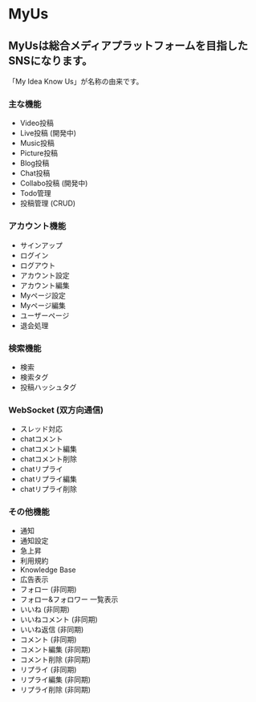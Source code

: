 # MyUs

## MyUsは総合メディアプラットフォームを目指したSNSになります。

「My Idea Know Us」が名称の由来です。

### 主な機能
- Video投稿
- Live投稿 (開発中)
- Music投稿
- Picture投稿
- Blog投稿
- Chat投稿
- Collabo投稿 (開発中)
- Todo管理
- 投稿管理 (CRUD)

### アカウント機能
- サインアップ
- ログイン
- ログアウト
- アカウント設定
- アカウント編集
- Myページ設定
- Myページ編集
- ユーザーページ
- 退会処理

### 検索機能
- 検索
- 検索タグ
- 投稿ハッシュタグ

### WebSocket (双方向通信)
- スレッド対応
- chatコメント
- chatコメント編集
- chatコメント削除
- chatリプライ
- chatリプライ編集
- chatリプライ削除

### その他機能
- 通知
- 通知設定
- 急上昇
- 利用規約
- Knowledge Base
- 広告表示
- フォロー (非同期)
- フォロー&フォロワー 一覧表示
- いいね (非同期)
- いいねコメント (非同期)
- いいね返信 (非同期)
- コメント (非同期)
- コメント編集 (非同期)
- コメント削除 (非同期)
- リプライ (非同期)
- リプライ編集 (非同期)
- リプライ削除 (非同期)
